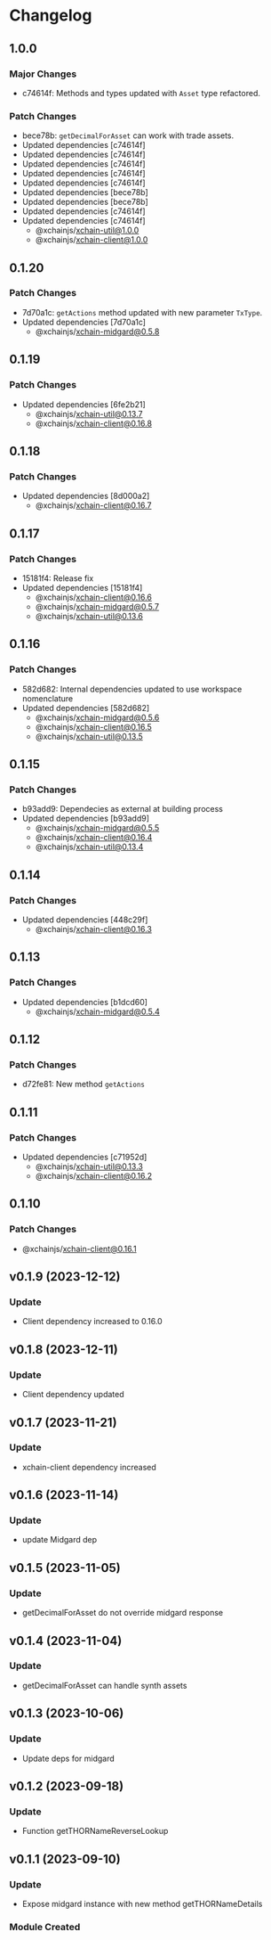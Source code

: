 # Changelog

## 1.0.0

### Major Changes

- c74614f: Methods and types updated with `Asset` type refactored.

### Patch Changes

- bece78b: `getDecimalForAsset` can work with trade assets.
- Updated dependencies [c74614f]
- Updated dependencies [c74614f]
- Updated dependencies [c74614f]
- Updated dependencies [c74614f]
- Updated dependencies [c74614f]
- Updated dependencies [bece78b]
- Updated dependencies [bece78b]
- Updated dependencies [c74614f]
- Updated dependencies [c74614f]
  - @xchainjs/xchain-util@1.0.0
  - @xchainjs/xchain-client@1.0.0

## 0.1.20

### Patch Changes

- 7d70a1c: `getActions` method updated with new parameter `TxType`.
- Updated dependencies [7d70a1c]
  - @xchainjs/xchain-midgard@0.5.8

## 0.1.19

### Patch Changes

- Updated dependencies [6fe2b21]
  - @xchainjs/xchain-util@0.13.7
  - @xchainjs/xchain-client@0.16.8

## 0.1.18

### Patch Changes

- Updated dependencies [8d000a2]
  - @xchainjs/xchain-client@0.16.7

## 0.1.17

### Patch Changes

- 15181f4: Release fix
- Updated dependencies [15181f4]
  - @xchainjs/xchain-client@0.16.6
  - @xchainjs/xchain-midgard@0.5.7
  - @xchainjs/xchain-util@0.13.6

## 0.1.16

### Patch Changes

- 582d682: Internal dependencies updated to use workspace nomenclature
- Updated dependencies [582d682]
  - @xchainjs/xchain-midgard@0.5.6
  - @xchainjs/xchain-client@0.16.5
  - @xchainjs/xchain-util@0.13.5

## 0.1.15

### Patch Changes

- b93add9: Dependecies as external at building process
- Updated dependencies [b93add9]
  - @xchainjs/xchain-midgard@0.5.5
  - @xchainjs/xchain-client@0.16.4
  - @xchainjs/xchain-util@0.13.4

## 0.1.14

### Patch Changes

- Updated dependencies [448c29f]
  - @xchainjs/xchain-client@0.16.3

## 0.1.13

### Patch Changes

- Updated dependencies [b1dcd60]
  - @xchainjs/xchain-midgard@0.5.4

## 0.1.12

### Patch Changes

- d72fe81: New method `getActions`

## 0.1.11

### Patch Changes

- Updated dependencies [c71952d]
  - @xchainjs/xchain-util@0.13.3
  - @xchainjs/xchain-client@0.16.2

## 0.1.10

### Patch Changes

- @xchainjs/xchain-client@0.16.1

## v0.1.9 (2023-12-12)

### Update

- Client dependency increased to 0.16.0

## v0.1.8 (2023-12-11)

### Update

- Client dependency updated

## v0.1.7 (2023-11-21)

### Update

- xchain-client dependency increased

## v0.1.6 (2023-11-14)

### Update

- update Midgard dep

## v0.1.5 (2023-11-05)

### Update

- getDecimalForAsset do not override midgard response

## v0.1.4 (2023-11-04)

### Update

- getDecimalForAsset can handle synth assets

## v0.1.3 (2023-10-06)

### Update

- Update deps for midgard

## v0.1.2 (2023-09-18)

### Update

- Function getTHORNameReverseLookup

## v0.1.1 (2023-09-10)

### Update

- Expose midgard instance with new method getTHORNameDetails

### Module Created
